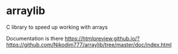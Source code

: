 # arraylib
 C library to speed up working with arrays
 
 Documentation is there https://htmlpreview.github.io/?https://github.com/Nikodim777/arraylib/tree/master/doc/index.html
